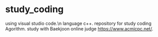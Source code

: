 # study_coding
 using visual studio code.\n
 language c++.
 repository for study coding Agorithm.
 study with Baekjoon online judge https://www.acmicpc.net/.